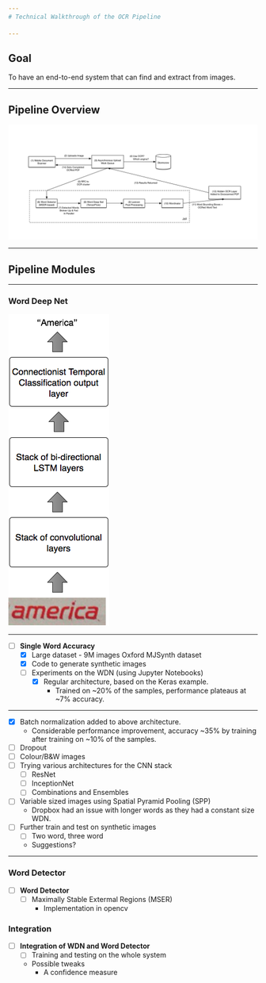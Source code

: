 ```yaml
---
# Technical Walkthrough of the OCR Pipeline

---
```

## Goal
To have an end-to-end system that can find and extract from images.

---
## Pipeline Overview
![Dropbox Pipeline image](pipeline.png)

---
## Pipeline Modules
---
### Word Deep Net  

![Dropbox Pipeline image](wdn.png)  

---
- [ ] **Single Word Accuracy**
  - [x] Large dataset - 9M images Oxford MJSynth dataset
  - [x] Code to generate synthetic images
  - [ ] Experiments on the WDN (using Jupyter Notebooks)
    - [x] Regular architecture, based on the Keras example.
      - Trained on ~20% of the samples, performance plateaus at ~7% accuracy.

---

  - [x] Batch normalization added to above architecture.
    - Considerable performance improvement, accuracy ~35% by training after training on ~10% of the samples.
  - [ ] Dropout
  - [ ] Colour/B&W images
  - [ ] Trying various architectures for the CNN stack
    - [ ] ResNet
    - [ ] InceptionNet
    - [ ] Combinations and Ensembles
  - [ ] Variable sized images using Spatial Pyramid Pooling (SPP)
    - Dropbox had an issue with longer words as they had a constant size WDN.
  - [ ] Further train and test on synthetic images
    - [ ] Two word, three word
    - Suggestions?  

---
### Word Detector  

- [ ] **Word Detector**
  - [ ] Maximally Stable Extermal Regions (MSER)
    - Implementation in opencv  

### Integration

- [ ] **Integration of WDN and Word Detector**
  - [ ] Training and testing on the whole system
  - Possible tweaks
    - A confidence measure


